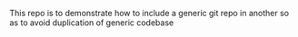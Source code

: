 This repo is to demonstrate how to include a generic git repo in another so as to avoid duplication of generic codebase
